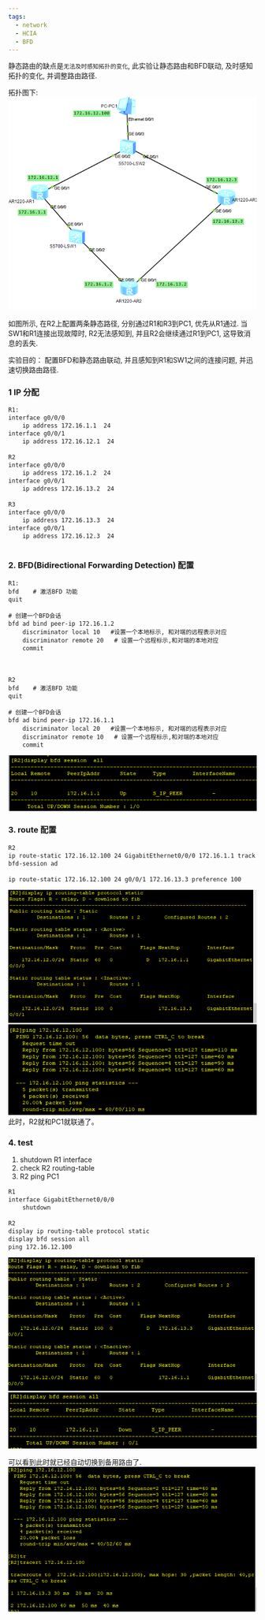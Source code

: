 ```yaml
---
tags:
  - network
  - HCIA
  - BFD
---
```

静态路由的缺点是`无法及时感知拓扑的变化`, 此实验让静态路由和BFD联动,  及时感知拓扑的变化, 并调整路由路径.

拓扑图下:
![](./images/0302_topo.png)

如图所示,  在R2上配置两条静态路径, 分别通过R1和R3到PC1, 优先从R1通过.
当SW1和R1连接出现故障时,  R2无法感知到, 并且R2会继续通过R1到PC1, 这导致消息的丢失.

实验目的：
配置BFD和静态路由联动, 并且感知到R1和SW1之间的连接问题, 并迅速切换路由路径.

### 1 IP 分配
```
R1:
interface g0/0/0  
	ip address 172.16.1.1  24
interface g0/0/1  
	ip address 172.16.12.1  24

R2
interface g0/0/0  
	ip address 172.16.1.2  24
interface g0/0/1  
	ip address 172.16.13.2  24

R3
interface g0/0/0  
	ip address 172.16.13.3  24
interface g0/0/1  
	ip address 172.16.12.3  24


```




### 2. BFD(Bidirectional Forwarding Detection) 配置
```
R1:
bfd    # 激活BFD 功能
quit

# 创建一个BFD会话
bfd ad bind peer-ip 172.16.1.2 
	discriminator local 10   #设置一个本地标示, 和对端的远程表示对应
	discriminator remote 20   # 设置一个远程标示,和对端的本地对应
	commit



R2
bfd    # 激活BFD 功能
quit

# 创建一个BFD会话
bfd ad bind peer-ip 172.16.1.1
	discriminator local 20   #设置一个本地标示, 和对端的远程表示对应
	discriminator remote 10   # 设置一个远程标示,和对端的本地对应
	commit

```

![](./images/0302_r2_bfd_session.png)


### 3. route 配置
```
R2
ip route-static 172.16.12.100 24 GigabitEthernet0/0/0 172.16.1.1 track bfd-session ad

ip route-static 172.16.12.100 24 g0/0/1 172.16.13.3 preference 100

```

![](./images/0302_r2_route_static.png)
![](./images/0302_r2_ping_pc1.png)
此时，R2就和PC1就联通了。
### 4. test

1. shutdown R1 interface
2. check R2 routing-table
3. R2 ping PC1

```
R1
interface GigabitEthernet0/0/0
	shutdown

R2
display ip routing-table protocol static
display bfd session all
ping 172.16.12.100
```

![](./images/0302_r2_route_static1.png)
![](./images/0302_r2_bfd_session1.png)

可以看到此时就已经自动切换到备用路由了.
![](./images/0302_r2_ping_pc1_backup.png)
















